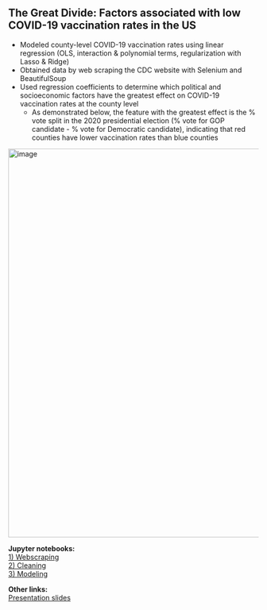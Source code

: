 ## The Great Divide: Factors associated with low COVID-19 vaccination rates in the US 

- Modeled county-level COVID-19 vaccination rates using linear regression (OLS, interaction & polynomial terms, regularization with Lasso & Ridge)  
- Obtained data by web scraping the CDC website with Selenium and BeautifulSoup
- Used regression coefficients to determine which political and socioeconomic factors have the greatest effect on COVID-19 vaccination rates at the county level
  - As demonstrated below, the feature with the greatest effect is the % vote split in the 2020 presidential election (% vote for GOP candidate - % vote for Democratic candidate), indicating that red counties have lower vaccination rates than blue counties

<img width="783" alt="image" src="https://user-images.githubusercontent.com/79233614/141700055-f602ac76-6e8b-4c99-a7bb-fbf1cec2c1fe.png">

**Jupyter notebooks:**  
[1) Webscraping](1_covid_vax_webscraping.ipynb)  
[2) Cleaning](2_covid_vax_cleaning.ipynb)  
[3) Modeling](3_covid_vax_regression.ipynb)  

**Other links:**  
[Presentation slides](https://github.com/mayaremington/regression-covid-vax/blob/main/%20covid_vax_regression.pdf)
